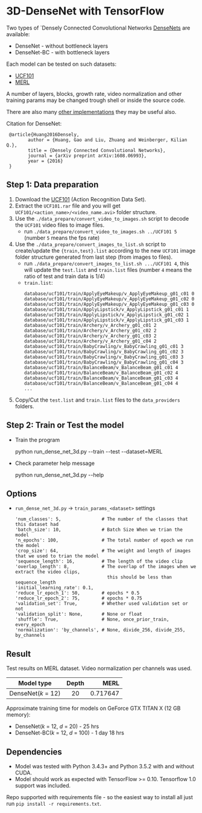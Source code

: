 # 3D-DenseNet with TensorFlow

Two types of `Densely Connected Convolutional Networks [DenseNets](https://arxiv.org/abs/1608.06993) are available:

- DenseNet - without bottleneck layers
- DenseNet-BC - with bottleneck layers

Each model can be tested on such datasets:

- [UCF101](http://crcv.ucf.edu/data/UCF101/UCF101.rar)
- [MERL](http://www.merl.com/demos/merl-shopping-dataset)

A number of layers, blocks, growth rate, video normalization and other training params may be changed trough shell or inside the source code.

There are also many [other implementations](https://github.com/liuzhuang13/DenseNet) they may be useful also.

Citation for DenseNet:

     @article{Huang2016Densely,
            author = {Huang, Gao and Liu, Zhuang and Weinberger, Kilian Q.},
            title = {Densely Connected Convolutional Networks},
            journal = {arXiv preprint arXiv:1608.06993},
            year = {2016}
     }

## Step 1: Data preparation

1. Download the [UCF101](http://crcv.ucf.edu/data/UCF101/UCF101.rar) (Action Recognition Data Set).
2. Extract the `UCF101.rar` file and you will get `UCF101/<action_name>/<video_name.avi>` folder structure.
3. Use the `./data_prepare/convert_video_to_images.sh` script to decode the `UCF101` video files to image files.
    - run `./data_prepare/convert_video_to_images.sh ../UCF101 5` (number `5` means the fps rate)
4. Use the `./data_prepare/convert_images_to_list.sh` script to create/update the `{train,test}.list` according to the new `UCF101` image folder structure generated from last step (from images to files).
    - run `./data_prepare/convert_images_to_list.sh .../UCF101 4`, this will update the `test.list` and `train.list` files (number `4` means the ratio of test and train data is 1/4)
    - `train.list`:
        ```
        database/ucf101/train/ApplyEyeMakeup/v_ApplyEyeMakeup_g01_c01 0
        database/ucf101/train/ApplyEyeMakeup/v_ApplyEyeMakeup_g01_c02 0
        database/ucf101/train/ApplyEyeMakeup/v_ApplyEyeMakeup_g01_c03 0
        database/ucf101/train/ApplyLipstick/v_ApplyLipstick_g01_c01 1
        database/ucf101/train/ApplyLipstick/v_ApplyLipstick_g01_c02 1
        database/ucf101/train/ApplyLipstick/v_ApplyLipstick_g01_c03 1
        database/ucf101/train/Archery/v_Archery_g01_c01 2
        database/ucf101/train/Archery/v_Archery_g01_c02 2
        database/ucf101/train/Archery/v_Archery_g01_c03 2
        database/ucf101/train/Archery/v_Archery_g01_c04 2
        database/ucf101/train/BabyCrawling/v_BabyCrawling_g01_c01 3
        database/ucf101/train/BabyCrawling/v_BabyCrawling_g01_c02 3
        database/ucf101/train/BabyCrawling/v_BabyCrawling_g01_c03 3
        database/ucf101/train/BabyCrawling/v_BabyCrawling_g01_c04 3
        database/ucf101/train/BalanceBeam/v_BalanceBeam_g01_c01 4
        database/ucf101/train/BalanceBeam/v_BalanceBeam_g01_c02 4
        database/ucf101/train/BalanceBeam/v_BalanceBeam_g01_c03 4
        database/ucf101/train/BalanceBeam/v_BalanceBeam_g01_c04 4
        ...
        ```
5. Copy/Cut the `test.list` and `train.list` files to the `data_providers` folders.

## Step 2: Train or Test the model

- Train the program

    python run_dense_net_3d.py --train --test --dataset=MERL

- Check parameter help message

    python run_dense_net_3d.py --help

## Options

- `run_dense_net_3d.py` -> `train_params_<dataset>` settings
    ```
    'num_classes': 5,               # The number of the classes that this dataset had
    'batch_size': 10,               # Batch Size When we trian the model
    'n_epochs': 100,                # The total number of epoch we run the model
    'crop_size': 64,                # The weight and length of images that we used to trian the model
    'sequence_length': 16,          # The length of the video clip
    'overlap_length': 8,            # The overlap of the images when we extract the video clips,
                                      this should be less than sequence_length
    'initial_learning_rate': 0.1,
    'reduce_lr_epoch_1': 50,        # epochs * 0.5
    'reduce_lr_epoch_2': 75,        # epochs * 0.75
    'validation_set': True,         # Whether used validation set or not
    'validation_split': None,       # None or float
    'shuffle': True,                # None, once_prior_train, every_epoch
    'normalization': 'by_channels', # None, divide_256, divide_255, by_channels
    ```


## Result

Test results on MERL dataset. Video normalization per channels was used.

|Model type             |Depth  |MERL      |
|-----------------------|:-----:|---------:|
|DenseNet(*k* = 12)     |20     |0.717647  |


Approximate training time for models on GeForce GTX TITAN X (12 GB memory):

- DenseNet(*k* = 12, *d* = 20) - 25 hrs
- DenseNet-BC(*k* = 12, *d* = 100) - 1 day 18 hrs


## Dependencies

- Model was tested with Python 3.4.3+ and Python 3.5.2 with and without CUDA.
- Model should work as expected with TensorFlow >= 0.10. Tensorflow 1.0 support was included.

Repo supported with requirements file - so the easiest way to install all just run ``pip install -r requirements.txt``.

